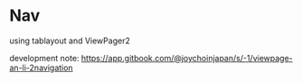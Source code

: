 # Nav
using tablayout and ViewPager2 

development note:
https://app.gitbook.com/@joychoinjapan/s/-1/viewpage-an-li-2navigation
